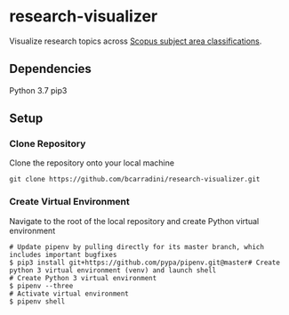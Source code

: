 # research-visualizer
Visualize research topics across [Scopus subject area classifications](https://service.elsevier.com/app/answers/detail/a_id/14882/supporthub/scopus/~/what-are-the-most-frequent-subject-area-categories-and-classifications-used-in/).

## **Dependencies**
Python 3.7
pip3

## **Setup**

### **Clone Repository**
Clone the repository onto your local machine
```
git clone https://github.com/bcarradini/research-visualizer.git
```

### **Create Virtual Environment**
Navigate to the root of the local repository and create Python virtual environment
```
# Update pipenv by pulling directly for its master branch, which includes important bugfixes
$ pip3 install git+https://github.com/pypa/pipenv.git@master# Create python 3 virtual environment (venv) and launch shell
# Create Python 3 virtual environment
$ pipenv --three
# Activate virtual environment
$ pipenv shell
```
